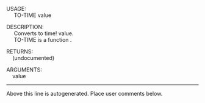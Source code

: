 USAGE:  
&nbsp;&nbsp;&nbsp;&nbsp;&nbsp;TO-TIME&nbsp;value&nbsp;  
  
DESCRIPTION:  
&nbsp;&nbsp;&nbsp;&nbsp;&nbsp;Converts&nbsp;to&nbsp;time!&nbsp;value.  
&nbsp;&nbsp;&nbsp;&nbsp;&nbsp;TO-TIME&nbsp;is&nbsp;a&nbsp;function&nbsp;.  
  
RETURNS:  
&nbsp;&nbsp;&nbsp;&nbsp;(undocumented)  
  
ARGUMENTS:  
&nbsp;&nbsp;&nbsp;&nbsp;value  
___
Above this line is autogenerated. Place user comments below.